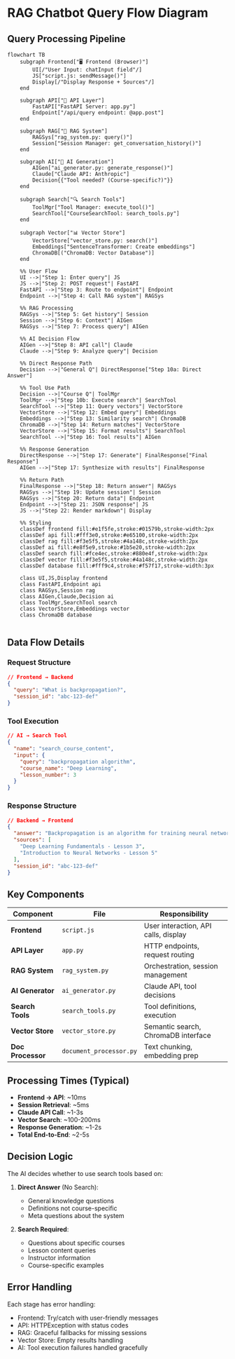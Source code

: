 # RAG Chatbot Query Flow Diagram

## Query Processing Pipeline

```mermaid
flowchart TB
    subgraph Frontend["🖥️ Frontend (Browser)"]
        UI[/"User Input: chatInput field"/]
        JS["script.js: sendMessage()"]
        Display[/"Display Response + Sources"/]
    end

    subgraph API["🔌 API Layer"]
        FastAPI["FastAPI Server: app.py"]
        Endpoint["/api/query endpoint: @app.post"]
    end

    subgraph RAG["🧠 RAG System"]
        RAGSys["rag_system.py: query()"]
        Session["Session Manager: get_conversation_history()"]
    end

    subgraph AI["🤖 AI Generation"]
        AIGen["ai_generator.py: generate_response()"]
        Claude["Claude API: Anthropic"]
        Decision{{"Tool needed? (Course-specific?)"}}
    end

    subgraph Search["🔍 Search Tools"]
        ToolMgr["Tool Manager: execute_tool()"]
        SearchTool["CourseSearchTool: search_tools.py"]
    end

    subgraph Vector["📊 Vector Store"]
        VectorStore["vector_store.py: search()"]
        Embeddings["SentenceTransformer: Create embeddings"]
        ChromaDB[("ChromaDB: Vector Database")]
    end

    %% User Flow
    UI -->|"Step 1: Enter query"| JS
    JS -->|"Step 2: POST request"| FastAPI
    FastAPI -->|"Step 3: Route to endpoint"| Endpoint
    Endpoint -->|"Step 4: Call RAG system"| RAGSys

    %% RAG Processing
    RAGSys -->|"Step 5: Get history"| Session
    Session -->|"Step 6: Context"| AIGen
    RAGSys -->|"Step 7: Process query"| AIGen

    %% AI Decision Flow
    AIGen -->|"Step 8: API call"| Claude
    Claude -->|"Step 9: Analyze query"| Decision

    %% Direct Response Path
    Decision -->|"General Q"| DirectResponse["Step 10a: Direct Answer"]

    %% Tool Use Path
    Decision -->|"Course Q"| ToolMgr
    ToolMgr -->|"Step 10b: Execute search"| SearchTool
    SearchTool -->|"Step 11: Query vectors"| VectorStore
    VectorStore -->|"Step 12: Embed query"| Embeddings
    Embeddings -->|"Step 13: Similarity search"| ChromaDB
    ChromaDB -->|"Step 14: Return matches"| VectorStore
    VectorStore -->|"Step 15: Format results"| SearchTool
    SearchTool -->|"Step 16: Tool results"| AIGen

    %% Response Generation
    DirectResponse -->|"Step 17: Generate"| FinalResponse["Final Response"]
    AIGen -->|"Step 17: Synthesize with results"| FinalResponse

    %% Return Path
    FinalResponse -->|"Step 18: Return answer"| RAGSys
    RAGSys -->|"Step 19: Update session"| Session
    RAGSys -->|"Step 20: Return data"| Endpoint
    Endpoint -->|"Step 21: JSON response"| JS
    JS -->|"Step 22: Render markdown"| Display

    %% Styling
    classDef frontend fill:#e1f5fe,stroke:#01579b,stroke-width:2px
    classDef api fill:#fff3e0,stroke:#e65100,stroke-width:2px
    classDef rag fill:#f3e5f5,stroke:#4a148c,stroke-width:2px
    classDef ai fill:#e8f5e9,stroke:#1b5e20,stroke-width:2px
    classDef search fill:#fce4ec,stroke:#880e4f,stroke-width:2px
    classDef vector fill:#f3e5f5,stroke:#4a148c,stroke-width:2px
    classDef database fill:#fff9c4,stroke:#f57f17,stroke-width:3px

    class UI,JS,Display frontend
    class FastAPI,Endpoint api
    class RAGSys,Session rag
    class AIGen,Claude,Decision ai
    class ToolMgr,SearchTool search
    class VectorStore,Embeddings vector
    class ChromaDB database


```

## Data Flow Details

### Request Structure

```json
// Frontend → Backend
{
  "query": "What is backpropagation?",
  "session_id": "abc-123-def"
}
```

### Tool Execution

```json
// AI → Search Tool
{
  "name": "search_course_content",
  "input": {
    "query": "backpropagation algorithm",
    "course_name": "Deep Learning",
    "lesson_number": 3
  }
}
```

### Response Structure

```json
// Backend → Frontend
{
  "answer": "Backpropagation is an algorithm for training neural networks...",
  "sources": [
    "Deep Learning Fundamentals - Lesson 3",
    "Introduction to Neural Networks - Lesson 5"
  ],
  "session_id": "abc-123-def"
}
```

## Key Components

| Component         | File                    | Responsibility                       |
| ----------------- | ----------------------- | ------------------------------------ |
| **Frontend**      | `script.js`             | User interaction, API calls, display |
| **API Layer**     | `app.py`                | HTTP endpoints, request routing      |
| **RAG System**    | `rag_system.py`         | Orchestration, session management    |
| **AI Generator**  | `ai_generator.py`       | Claude API, tool decisions           |
| **Search Tools**  | `search_tools.py`       | Tool definitions, execution          |
| **Vector Store**  | `vector_store.py`       | Semantic search, ChromaDB interface  |
| **Doc Processor** | `document_processor.py` | Text chunking, embedding prep        |

## Processing Times (Typical)

- **Frontend → API**: ~10ms
- **Session Retrieval**: ~5ms
- **Claude API Call**: ~1-3s
- **Vector Search**: ~100-200ms
- **Response Generation**: ~1-2s
- **Total End-to-End**: ~2-5s

## Decision Logic

The AI decides whether to use search tools based on:

1. **Direct Answer** (No Search):

   - General knowledge questions
   - Definitions not course-specific
   - Meta questions about the system

2. **Search Required**:
   - Questions about specific courses
   - Lesson content queries
   - Instructor information
   - Course-specific examples

## Error Handling

Each stage has error handling:

- Frontend: Try/catch with user-friendly messages
- API: HTTPException with status codes
- RAG: Graceful fallbacks for missing sessions
- Vector Store: Empty results handling
- AI: Tool execution failures handled gracefully
